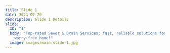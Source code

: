 ```yaml
---
title: Slide 1
date: 2024-07-29
description: Slide 1 Details
slide:
  ID: "1"
  body: "Top-rated Sewer & Drain Services: fast, reliable solutions for a
    worry-free home!"
  image: images/main-slide-1.jpg
---
```

